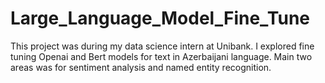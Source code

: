 # Large_Language_Model_Fine_Tune
 This project was during my data science intern at Unibank. I explored fine tuning Openai and Bert models for text in Azerbaijani language. Main two areas was for sentiment analysis and named entity recognition.
